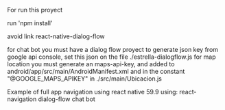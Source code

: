 For run this proyect

run 'npm install'

avoid link react-native-dialog-flow 

for chat bot you must have a dialog flow proyect to generate json key from google api console, set this json on the file ./estrella-dialogflow.js
for map location you must generate an maps-api-key, and added to android/app/src/main/AndroidManifest.xml and in the constant "@GOOGLE_MAPS_APIKEY" in ./src/main/Ubicacion.js

Example of full app navigation using react native 59.9
using: 
react-navigation
dialog-flow chat bot

